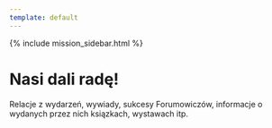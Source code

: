 ```yaml
---
template: default
---
```

{% include mission_sidebar.html %}
  
 <div class="w3-row w3-padding-64">
    <div class="w3-twothird w3-container">
      <h1 class="w3-text-teal">Nasi dali radę!</h1>
      <p>Relacje z wydarzeń, wywiady, sukcesy Forumowiczów, informacje o wydanych przez nich ksiązkach, wystawach itp.</p>
    </div>
  </div>

